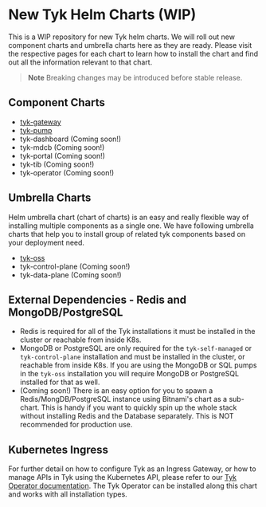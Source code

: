 # New Tyk Helm Charts (WIP)
This is a WIP repository for new Tyk helm charts. We will roll out new component charts and umbrella charts here as they are ready. Please visit the respective pages for each chart to learn how to install the chart and find out all the information relevant to that chart.

> **Note**
> Breaking changes may be introduced before stable release.

## Component Charts
* [tyk-gateway](./tyk-gateway)
* [tyk-pump](./tyk-pump)
* tyk-dashboard (Coming soon!)
* tyk-mdcb (Coming soon!)
* tyk-portal (Coming soon!)
* tyk-tib (Coming soon!)
* tyk-operator (Coming soon!)

## Umbrella Charts
Helm umbrella chart (chart of charts) is an easy and really flexible way of installing multiple components as a single one. We have following umbrella charts that help you to install group of related tyk components based on your deployment need.
* [tyk-oss](./tyk-oss)
* tyk-control-plane (Coming soon!)
* tyk-data-plane (Coming soon!)

## External Dependencies - Redis and MongoDB/PostgreSQL
- Redis is required for all of the Tyk installations it must be installed in the cluster or reachable from inside K8s.
- MongoDB or PostgreSQL are only required for the `tyk-self-managed` or `tyk-control-plane` installation and must be installed in the cluster, or reachable from inside K8s. If you are using the MongoDB or SQL pumps in the `tyk-oss` installation you will require MongoDB or PostgreSQL installed for that as well.
- (Coming soon!) There is an easy option for you to spawn a Redis/MongDB/PostgreSQL instance using Bitnami's chart as a sub-chart. This is handy if you want to quickly spin up the whole stack without installing Redis and the Database separately. This is NOT recommended for production use.

## Kubernetes Ingress
For further detail on how to configure Tyk as an Ingress Gateway, or how to manage APIs in Tyk using the Kubernetes API, please refer to our [Tyk Operator documentation](https://tyk.io/docs/tyk-operator/). The Tyk Operator can be installed along this chart and works with all installation types.
